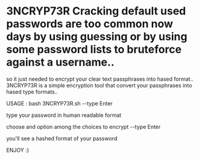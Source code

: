 # 3NCRYP73R Cracking default used passwords are too common now days by using guessing or by using some password lists to bruteforce against a username..
so it just needed to encrypt your clear text passphrases into hased format..
3NCRYP73R is a simple encryption tool that convert your passphrases into hased type formats..

USAGE :
bash 3NCRYP73R.sh
--type Enter

type your password in human readable format 

choose and option among the choices to encrypt 
--type Enter

you'll see a hashed format of your password 

ENJOY :)
